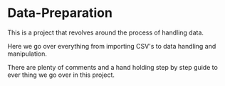 # Data-Preparation
This is a project that revolves around the process of handling data.

Here we go over everything from importing CSV's to data handling and manipulation.

There are plenty of comments and a hand holding step by step guide to ever thing we go over in this project.
